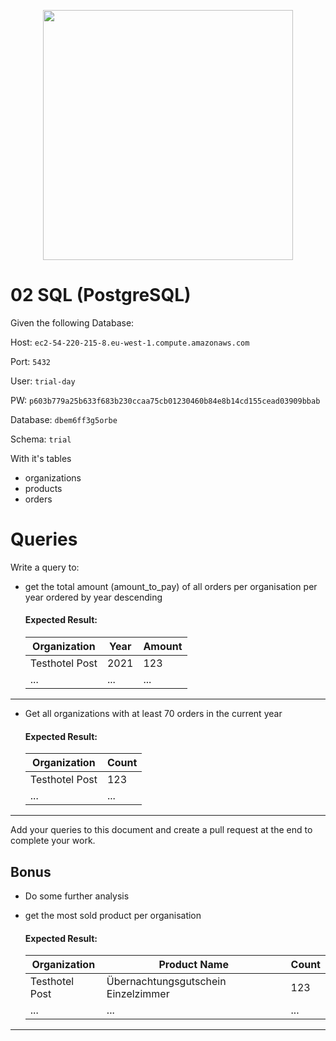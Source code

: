 <p align="center"><a href="https://additive.eu" target="_blank"><img src="https://raw.githubusercontent.com/additive-apps/trial-day/master/logo.png" width="400"></a></p>


# 02 SQL (PostgreSQL)

Given the following Database:

Host: `ec2-54-220-215-8.eu-west-1.compute.amazonaws.com`

Port: `5432`

User: `trial-day`

PW: `p603b779a25b633f683b230ccaa75cb01230460b84e8b14cd155cead03909bbab`

Database: `dbem6ff3g5orbe`

Schema: `trial`

With it's tables

- organizations
- products
- orders

# Queries

Write a query to:

- get the total amount (amount_to_pay) of all orders per organisation per year ordered by year descending

    #### Expected Result:
    | Organization | Year | Amount |
    | ------------ | ---- | ----- |
    | Testhotel Post | 2021 | 123 |
    | ... | ... | ... |
---

- Get all organizations with at least 70 orders in the current year
    #### Expected Result:
  
    | Organization | Count |
    | ------------ | ----- |
    | Testhotel Post | 123 |
    | ... | ... |
---

Add your queries to this document and create a pull request at the end to complete your work.

## Bonus


- Do some further analysis
- get the most sold product per organisation

  #### Expected Result:

  | Organization | Product Name | Count |
  | ------------ | ---- | ----- |
  | Testhotel Post | Übernachtungsgutschein Einzelzimmer | 123 |
  | ... | ... | ... |
---
